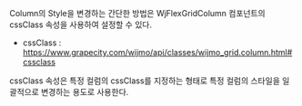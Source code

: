 Column의 Style을 변경하는 간단한 방법은 WjFlexGridColumn 컴포넌트의 cssClass 속성을 사용하여 설정할 수 있다.
- cssClass : https://www.grapecity.com/wijmo/api/classes/wijmo_grid.column.html#cssclass

cssClass 속성은 특정 컬럼의 cssClass를 지정하는 형태로 특정 컬럼의 스타일을 일괄적으로 변경하는 용도로 사용한다.
